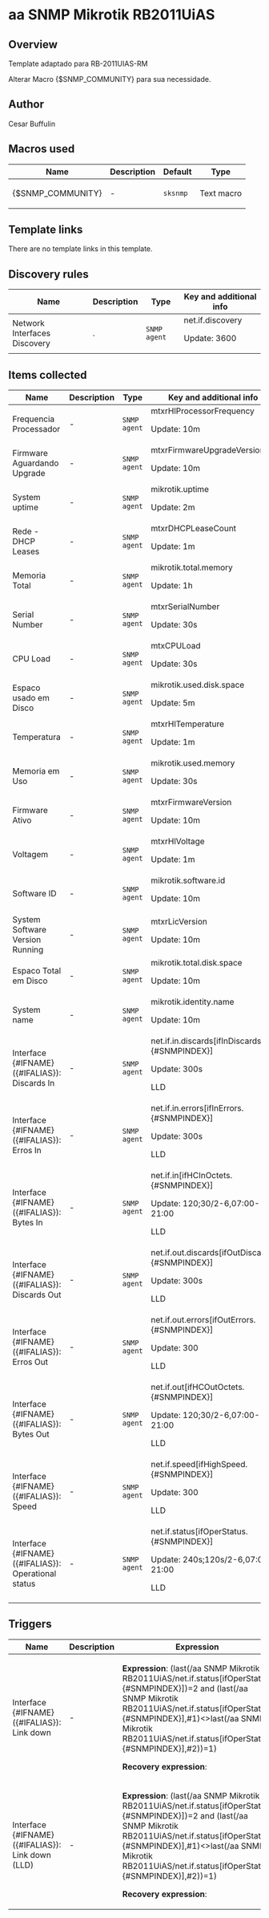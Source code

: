# aa SNMP Mikrotik RB2011UiAS

## Overview

Template adaptado para RB-2011UIAS-RM


 


Alterar Macro {$SNMP\_COMMUNITY} para sua necessidade.



## Author

Cesar Buffulin

## Macros used

|Name|Description|Default|Type|
|----|-----------|-------|----|
|{$SNMP_COMMUNITY}|<p>-</p>|`sksnmp`|Text macro|


## Template links

There are no template links in this template.

## Discovery rules

|Name|Description|Type|Key and additional info|
|----|-----------|----|----|
|Network Interfaces Discovery|<p>.</p>|`SNMP agent`|net.if.discovery<p>Update: 3600</p>|


## Items collected

|Name|Description|Type|Key and additional info|
|----|-----------|----|----|
|Frequencia Processador|<p>-</p>|`SNMP agent`|mtxrHlProcessorFrequency<p>Update: 10m</p>|
|Firmware Aguardando Upgrade|<p>-</p>|`SNMP agent`|mtxrFirmwareUpgradeVersion<p>Update: 10m</p>|
|System uptime|<p>-</p>|`SNMP agent`|mikrotik.uptime<p>Update: 2m</p>|
|Rede - DHCP Leases|<p>-</p>|`SNMP agent`|mtxrDHCPLeaseCount<p>Update: 1m</p>|
|Memoria Total|<p>-</p>|`SNMP agent`|mikrotik.total.memory<p>Update: 1h</p>|
|Serial Number|<p>-</p>|`SNMP agent`|mtxrSerialNumber<p>Update: 30s</p>|
|CPU Load|<p>-</p>|`SNMP agent`|mtxCPULoad<p>Update: 30s</p>|
|Espaco usado em Disco|<p>-</p>|`SNMP agent`|mikrotik.used.disk.space<p>Update: 5m</p>|
|Temperatura|<p>-</p>|`SNMP agent`|mtxrHlTemperature<p>Update: 1m</p>|
|Memoria em Uso|<p>-</p>|`SNMP agent`|mikrotik.used.memory<p>Update: 30s</p>|
|Firmware Ativo|<p>-</p>|`SNMP agent`|mtxrFirmwareVersion<p>Update: 10m</p>|
|Voltagem|<p>-</p>|`SNMP agent`|mtxrHlVoltage<p>Update: 1m</p>|
|Software ID|<p>-</p>|`SNMP agent`|mikrotik.software.id<p>Update: 10m</p>|
|System Software Version Running|<p>-</p>|`SNMP agent`|mtxrLicVersion<p>Update: 10m</p>|
|Espaco Total em Disco|<p>-</p>|`SNMP agent`|mikrotik.total.disk.space<p>Update: 10m</p>|
|System name|<p>-</p>|`SNMP agent`|mikrotik.identity.name<p>Update: 10m</p>|
|Interface {#IFNAME}({#IFALIAS}): Discards In|<p>-</p>|`SNMP agent`|net.if.in.discards[ifInDiscards.{#SNMPINDEX}]<p>Update: 300s</p><p>LLD</p>|
|Interface {#IFNAME}({#IFALIAS}): Erros In|<p>-</p>|`SNMP agent`|net.if.in.errors[ifInErrors.{#SNMPINDEX}]<p>Update: 300s</p><p>LLD</p>|
|Interface {#IFNAME}({#IFALIAS}): Bytes In|<p>-</p>|`SNMP agent`|net.if.in[ifHCInOctets.{#SNMPINDEX}]<p>Update: 120;30/2-6,07:00-21:00</p><p>LLD</p>|
|Interface {#IFNAME}({#IFALIAS}): Discards Out|<p>-</p>|`SNMP agent`|net.if.out.discards[ifOutDiscards.{#SNMPINDEX}]<p>Update: 300s</p><p>LLD</p>|
|Interface {#IFNAME}({#IFALIAS}): Erros Out|<p>-</p>|`SNMP agent`|net.if.out.errors[ifOutErrors.{#SNMPINDEX}]<p>Update: 300</p><p>LLD</p>|
|Interface {#IFNAME}({#IFALIAS}): Bytes Out|<p>-</p>|`SNMP agent`|net.if.out[ifHCOutOctets.{#SNMPINDEX}]<p>Update: 120;30/2-6,07:00-21:00</p><p>LLD</p>|
|Interface {#IFNAME}({#IFALIAS}): Speed|<p>-</p>|`SNMP agent`|net.if.speed[ifHighSpeed.{#SNMPINDEX}]<p>Update: 300</p><p>LLD</p>|
|Interface {#IFNAME}({#IFALIAS}): Operational status|<p>-</p>|`SNMP agent`|net.if.status[ifOperStatus.{#SNMPINDEX}]<p>Update: 240s;120s/2-6,07:00-21:00</p><p>LLD</p>|


## Triggers

|Name|Description|Expression|Priority|
|----|-----------|----------|--------|
|Interface {#IFNAME}({#IFALIAS}): Link down|<p>-</p>|<p>**Expression**: (last(/aa SNMP Mikrotik RB2011UiAS/net.if.status[ifOperStatus.{#SNMPINDEX}])=2 and (last(/aa SNMP Mikrotik RB2011UiAS/net.if.status[ifOperStatus.{#SNMPINDEX}],#1)<>last(/aa SNMP Mikrotik RB2011UiAS/net.if.status[ifOperStatus.{#SNMPINDEX}],#2))=1)</p><p>**Recovery expression**: </p>|average|
|Interface {#IFNAME}({#IFALIAS}): Link down (LLD)|<p>-</p>|<p>**Expression**: (last(/aa SNMP Mikrotik RB2011UiAS/net.if.status[ifOperStatus.{#SNMPINDEX}])=2 and (last(/aa SNMP Mikrotik RB2011UiAS/net.if.status[ifOperStatus.{#SNMPINDEX}],#1)<>last(/aa SNMP Mikrotik RB2011UiAS/net.if.status[ifOperStatus.{#SNMPINDEX}],#2))=1)</p><p>**Recovery expression**: </p>|average|
